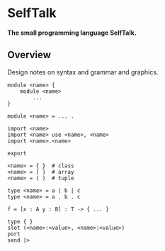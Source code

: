 # SelfTalk

__The small programming language SelfTalk.__

## Overview

Design notes on syntax and grammar and graphics.

    module <name> {
        module <name>
            ...
    }

    module <name> = ... .

    import <name>
    import <name> use <name>, <name>
    import <name>.<name>

    export

    <name> = { }  # class
    <name> = [ ]  # array
    <name> = ( )  # tuple

    type <name> = a | b | c
    type <name> = a . b . c

    f = [x : A y : B] : T -> { ... }

    type { }
    slot (<name>:<value>, <name>:<value>)
    port
    send |>